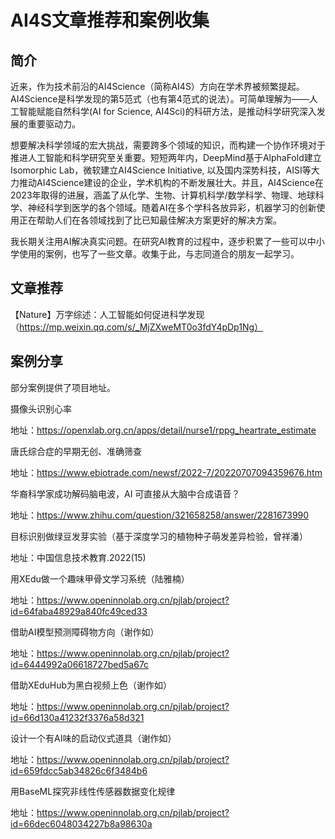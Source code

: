 # AI4S文章推荐和案例收集

## 简介

近来，作为技术前沿的AI4Science（简称AI4S）方向在学术界被频繁提起。AI4Science是科学发现的第5范式（也有第4范式的说法）。可简单理解为——人工智能赋能自然科学(AI for Science, AI4Sci)的科研方法，是推动科学研究深入发展的重要驱动力。

想要解决科学领域的宏大挑战，需要跨多个领域的知识，而构建一个协作环境对于推进人工智能和科学研究至关重要。短短两年内，DeepMind基于AlphaFold建立Isomorphic Lab，微软建立AI4Science Initiative, 以及国内深势科技，AISI等大力推动AI4Science建设的企业，学术机构的不断发展壮大。并且，AI4Science在2023年取得的进展，涵盖了从化学、生物、计算机科学/数学科学、物理、地球科学、神经科学到医学的各个领域。随着AI在多个学科各放异彩，机器学习的创新使用正在帮助人们在各领域找到了比已知最佳解决方案更好的解决方案。

我长期关注用AI解决真实问题。在研究AI教育的过程中，逐步积累了一些可以中小学使用的案例，也写了一些文章。收集于此，与志同道合的朋友一起学习。

## 文章推荐

【Nature】万字综述：人工智能如何促进科学发现（https://mp.weixin.qq.com/s/_MjZXweMT0o3fdY4pDp1Ng）

## 案例分享

部分案例提供了项目地址。


摄像头识别心率

地址：https://openxlab.org.cn/apps/detail/nurse1/rppg_heartrate_estimate

唐氏综合症的早期无创、准确筛查

地址：https://www.ebiotrade.com/newsf/2022-7/20220707094359676.htm

华裔科学家成功解码脑电波，AI 可直接从大脑中合成语音？

地址：https://www.zhihu.com/question/321658258/answer/2281673990

目标识别做绿豆发芽实验（基于深度学习的植物种子萌发差异检验，曾祥潘）

地址：中国信息技术教育.2022(15)

用XEdu做一个趣味甲骨文学习系统（陆雅楠）

地址：https://www.openinnolab.org.cn/pjlab/project?id=64faba48929a840fc49ced33

借助AI模型预测障碍物方向（谢作如）

地址：https://www.openinnolab.org.cn/pjlab/project?id=6444992a06618727bed5a67c

借助XEduHub为黑白视频上色（谢作如）

地址：https://www.openinnolab.org.cn/pjlab/project?id=66d130a41232f3376a58d321

设计一个有AI味的启动仪式道具（谢作如）

地址：https://www.openinnolab.org.cn/pjlab/project?id=659fdcc5ab34826c6f3484b6

用BaseML探究非线性传感器数据变化规律

地址：https://www.openinnolab.org.cn/pjlab/project?id=66dec6048034227b8a98630a




